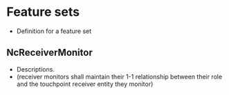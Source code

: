 # Feature sets

- Definition for a feature set

## NcReceiverMonitor

- Descriptions.
- (receiver monitors shall maintain their 1-1 relationship between their role and the touchpoint receiver entity they monitor)
